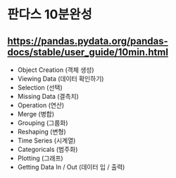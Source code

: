 # 판다스 10분완성
## https://pandas.pydata.org/pandas-docs/stable/user_guide/10min.html
* Object Creation (객체 생성)
* Viewing Data (데이터 확인하기)
* Selection (선택)
* Missing Data (결측치)
* Operation (연산)
* Merge (병합)
* Grouping (그룹화)
* Reshaping (변형)
* Time Series (시계열)
* Categoricals (범주화)
* Plotting (그래프)
* Getting Data In / Out (데이터 입 / 출력)
